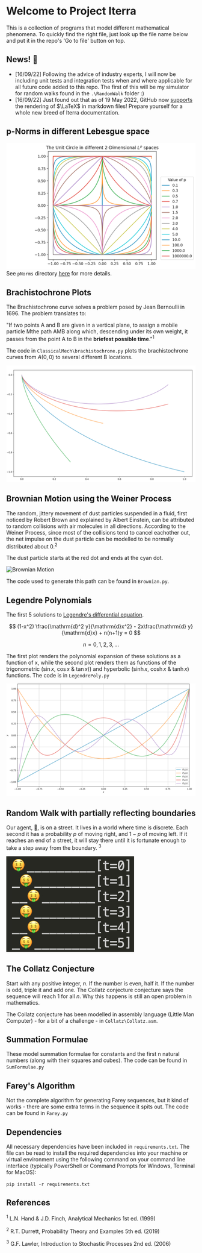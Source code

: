 # Welcome to Project Iterra

This is a collection of programs that model different mathematical phenomena. To quickly find the right file, just look up the file name below and put it in the repo's 'Go to file' button on top.

## News! 📰
* [16/09/22] Following the advice of industry experts, I will now be including unit tests and integration tests when and where applicable for all future code added to this repo. The first of this will be my simulator for random walks found in the `.\RandomWalk` folder :)
* [16/09/22] Just found out that as of 19 May 2022, GitHub now [supports](https://github.blog/2022-05-19-math-support-in-markdown/) the rendering of $\LaTeX$ in markdown files! Prepare yourself for a whole new breed of Iterra documentation.

## p-Norms in different Lebesgue space
![Unit Circles](./images/UnitCircles.png)
See `pNorms` directory [here](pNorms) for more details.


## Brachistochrone Plots
The Brachistochrone curve solves a problem posed by Jean Bernoulli in 1696. The problem translates to:

"If two points A and B are given in a vertical plane, to assign a mobile particle Mthe path AMB along which, descending under
its own weight, it passes from the point A to B in the **briefest possible time**."<sup>1</sup>

The code in `ClassicalMech\brachistochrone.py` plots the brachistochrone curves from $A(0,0)$ to several different B locations.

![Brachistochrone plots](./images/Brach.png)

## Brownian Motion using the Weiner Process
The random, jittery movement of dust particles suspended in a fluid, first noticed by Robert Brown and explained by Albert Einstein, can be attributed to random collisions with air molecules in all directions. According to the Weiner Process, since most of the collisions tend to cancel eachother out, the net impulse on the dust particle can be modelled to be normally distributed about $0$.<sup>2</sup>

The dust particle starts at the red dot and ends at the cyan dot.

![Brownian Motion](./images/brownian.gif)

The code used to generate this path can be found in `Brownian.py`.

## Legendre Polynomials
The first 5 solutions to [Legendre's differential equation](https://en.wikipedia.org/wiki/Legendre_polynomials#Definition_via_differential_equation).

$$
    (1-x^2) \frac{\mathrm{d}^2 y}{\mathrm{d}x^2} - 2x\frac{\mathrm{d} y}{\mathrm{d}x} + n(n+1)y = 0
$$

$$
    n =0, 1,2, 3, ... 
$$

The first plot renders the polynomial expansion of these solutions as a function of x, while the second plot renders them as functions of the trigonometric ($\sin x$, $\cos x$ & $\tan x$)) and hyperbolic ($\sinh x$, $\cosh x$ & $\tanh x$) functions. The code is in `LegendrePoly.py`

![Legendre polynomials](./images/LegPoly.png)


## Random Walk with partially reflecting boundaries
Our agent, 🤑, is on a street. It lives in a world where time is discrete. Each second it has a probability $p$ of moving right, and $1-p$ of moving left. If it reaches an end of a street, it will stay there until it is fortunate enough to take a step away from the boundary.
<sup>3</sup>

![Random Walk Terminal Output](./images/RandomWalk_terminal.jpg)

## The Collatz Conjecture
Start with any positive integer, $n$. If the number is even, half it. If the number is odd, triple it and add one. The Collatz conjecture conjecture says the sequence will reach 1 for all $n$. Why this happens is still an open problem in mathematics.

The Collatz conjecture has been modelled in assembly language (Little Man Computer) - for a bit of a challenge - in `Collatz\Collatz.asm`.

## Summation Formulae
These model summation formulae for constants and the first n natural numbers (along with their squares and cubes). The code can be found in `SumFormulae.py`

## Farey's Algorithm
Not the complete algorithm for generating Farey sequences, but it kind of works - there are some extra terms in the sequence it spits out. The code can be found in `Farey.py`

## Dependencies
All necessary dependencies have been included in `requirements.txt`. The file can be read to install the required dependencies into your machine or virtual environment using the following command on your command line interface (typically PowerShell or Command Prompts for Windows, Terminal for MacOS):

`pip install -r requirements.txt`

## References
<sup>1</sup> L.N. Hand & J.D. Finch, Analytical Mechanics 1st ed. (1999)

<sup>2</sup> R.T. Durrett, Probability Theory and Examples 5th ed. (2019)

<sup>3</sup> G.F. Lawler, Introduction to Stochastic Processes 2nd ed. (2006)

